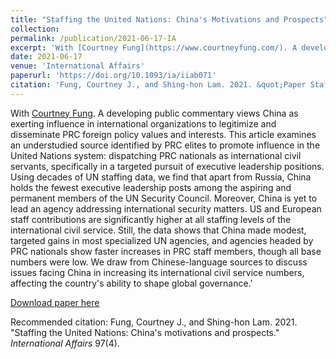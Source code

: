 ```yaml
---
title: "Staffing the United Nations: China's Motivations and Prospects"
collection:
permalink: /publication/2021-06-17-IA
excerpt: 'With [Courtney Fung](https://www.courtneyfung.com/). A developing public commentary views China as exerting influence in international organizations to legitimize and disseminate PRC foreign policy values and interests. This article examines an understudied source identified by PRC elites to promote influence in the United Nations system: dispatching PRC nationals as international civil servants, specifically in a targeted pursuit of executive leadership positions. Using decades of UN staffing data, we find that apart from Russia, China holds the fewest executive leadership posts among the aspiring and permanent members of the UN Security Council.'
date: 2021-06-17
venue: 'International Affairs'
paperurl: 'https://doi.org/10.1093/ia/iiab071'
citation: 'Fung, Courtney J., and Shing-hon Lam. 2021. &quot;Paper Staffing the United Nations.&quot; <i>Journal 1</i>. 97(4).'
---
```

With [Courtney Fung](https://www.courtneyfung.com/).   A developing public commentary views China as exerting influence in international organizations to legitimize and disseminate PRC foreign policy values and interests. This article examines an understudied source identified by PRC elites to promote influence in the United Nations system: dispatching PRC nationals as international civil servants, specifically in a targeted pursuit of executive leadership positions. Using decades of UN staffing data, we find that apart from Russia, China holds the fewest executive leadership posts among the aspiring and permanent members of the UN Security Council. Moreover, China is yet to lead an agency addressing international security matters. US and European staff contributions are significantly higher at all staffing levels of the international civil service. Still, the data shows that China made modest, targeted gains in most specialized UN agencies, and agencies headed by PRC nationals show faster increases in PRC staff members, though all base numbers were low. We draw from Chinese-language sources to discuss issues facing China in increasing its international civil service numbers, affecting the country's ability to shape global governance.'

[Download paper here](https://doi.org/10.1093/ia/iiab071)

Recommended citation: Fung, Courtney J., and Shing-hon Lam. 2021. "Staffing the United Nations: China's motivations and prospects." <i>International Affairs</i> 97(4).

